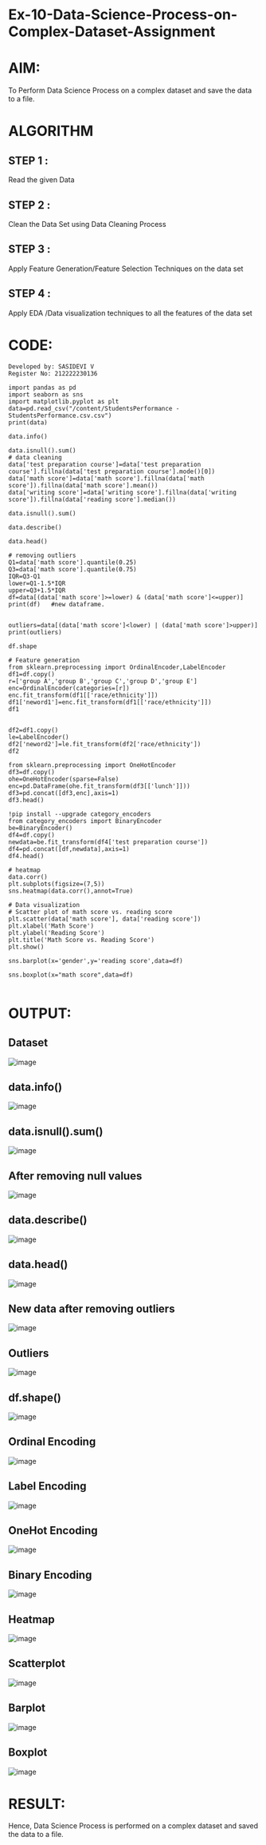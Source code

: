 # Ex-10-Data-Science-Process-on-Complex-Dataset-Assignment
# AIM:
To Perform Data Science Process on a complex dataset and save the data to a file.

# ALGORITHM 
## STEP 1 :
Read the given Data 
## STEP 2 :
Clean the Data Set using Data Cleaning Process
## STEP 3 :
Apply Feature Generation/Feature Selection Techniques on the data set 
## STEP 4 :
Apply EDA /Data visualization techniques to all the features of the data set

# CODE:
```
Developed by: SASIDEVI V
Register No: 212222230136
```
```
import pandas as pd
import seaborn as sns
import matplotlib.pyplot as plt
data=pd.read_csv("/content/StudentsPerformance - StudentsPerformance.csv.csv")
print(data)

data.info()

data.isnull().sum()
# data cleaning
data['test preparation course']=data['test preparation course'].fillna(data['test preparation course'].mode()[0])
data['math score']=data['math score'].fillna(data['math score']).fillna(data['math score'].mean())
data['writing score']=data['writing score'].fillna(data['writing score']).fillna(data['reading score'].median())

data.isnull().sum()

data.describe()

data.head()

# removing outliers
Q1=data['math score'].quantile(0.25)
Q3=data['math score'].quantile(0.75)
IQR=Q3-Q1
lower=Q1-1.5*IQR
upper=Q3+1.5*IQR
df=data[(data['math score']>=lower) & (data['math score']<=upper)] 
print(df)   #new dataframe.


outliers=data[(data['math score']<lower) | (data['math score']>upper)] 
print(outliers)

df.shape

# Feature generation
from sklearn.preprocessing import OrdinalEncoder,LabelEncoder
df1=df.copy()
r=['group A','group B','group C','group D','group E']
enc=OrdinalEncoder(categories=[r])
enc.fit_transform(df1[['race/ethnicity']])
df1['neword1']=enc.fit_transform(df1[['race/ethnicity']])
df1 


df2=df1.copy()
le=LabelEncoder()
df2['neword2']=le.fit_transform(df2['race/ethnicity'])
df2

from sklearn.preprocessing import OneHotEncoder
df3=df.copy()
ohe=OneHotEncoder(sparse=False)
enc=pd.DataFrame(ohe.fit_transform(df3[['lunch']]))
df3=pd.concat([df3,enc],axis=1)
df3.head()

!pip install --upgrade category_encoders
from category_encoders import BinaryEncoder
be=BinaryEncoder()
df4=df.copy()
newdata=be.fit_transform(df4['test preparation course'])
df4=pd.concat([df,newdata],axis=1)
df4.head()

# heatmap
data.corr()
plt.subplots(figsize=(7,5))
sns.heatmap(data.corr(),annot=True)

# Data visualization
# Scatter plot of math score vs. reading score
plt.scatter(data['math score'], data['reading score'])
plt.xlabel('Math Score')
plt.ylabel('Reading Score')
plt.title('Math Score vs. Reading Score')
plt.show()

sns.barplot(x='gender',y='reading score',data=df)

sns.boxplot(x="math score",data=df)


```


# OUTPUT:
## Dataset
![image](https://github.com/SASIDEVIvenaram/Ex-10-Data-Science-Process-on-Complex-Dataset-Assignment/assets/118707332/c600b2d5-06ba-4d5a-b6d1-d8614af3b58e)
## data.info()
![image](https://github.com/SASIDEVIvenaram/Ex-10-Data-Science-Process-on-Complex-Dataset-Assignment/assets/118707332/0bb8c631-cb0b-41d3-b2ee-8ccd6a9ea3cf)
## data.isnull().sum()
![image](https://github.com/SASIDEVIvenaram/Ex-10-Data-Science-Process-on-Complex-Dataset-Assignment/assets/118707332/f1dbac0d-b825-4bb6-80ca-759e7f872bd5)
## After removing null values
![image](https://github.com/SASIDEVIvenaram/Ex-10-Data-Science-Process-on-Complex-Dataset-Assignment/assets/118707332/3ae0123d-b293-4e7a-9df5-5fc29d935b6a)
## data.describe()
![image](https://github.com/SASIDEVIvenaram/Ex-10-Data-Science-Process-on-Complex-Dataset-Assignment/assets/118707332/7ce49354-dce5-494e-955f-7c6229fe9db8)
## data.head()
![image](https://github.com/SASIDEVIvenaram/Ex-10-Data-Science-Process-on-Complex-Dataset-Assignment/assets/118707332/84c51aa2-bf96-4824-b7f6-0630a21ac1ba)
## New data after removing outliers
![image](https://github.com/SASIDEVIvenaram/Ex-10-Data-Science-Process-on-Complex-Dataset-Assignment/assets/118707332/73995a11-09dc-4f4e-b0cf-760d5dd4db6e)

## Outliers
![image](https://github.com/SASIDEVIvenaram/Ex-10-Data-Science-Process-on-Complex-Dataset-Assignment/assets/118707332/508f49a9-ea3a-4c8f-88d1-af852bf2c664)
## df.shape()
![image](https://github.com/SASIDEVIvenaram/Ex-10-Data-Science-Process-on-Complex-Dataset-Assignment/assets/118707332/9376f475-1a0e-4f01-8aa0-97d6e23c1f69)
## Ordinal Encoding
![image](https://github.com/SASIDEVIvenaram/Ex-10-Data-Science-Process-on-Complex-Dataset-Assignment/assets/118707332/dd6e35a2-fe49-4431-b422-acb95cef21ba)
## Label Encoding
![image](https://github.com/SASIDEVIvenaram/Ex-10-Data-Science-Process-on-Complex-Dataset-Assignment/assets/118707332/57f5dc14-38a1-4b90-ac22-e9bbe56318c3)
## OneHot Encoding
![image](https://github.com/SASIDEVIvenaram/Ex-10-Data-Science-Process-on-Complex-Dataset-Assignment/assets/118707332/edb0bfc1-25b7-44aa-8675-529f8468da1b)
## Binary Encoding
![image](https://github.com/SASIDEVIvenaram/Ex-10-Data-Science-Process-on-Complex-Dataset-Assignment/assets/118707332/29dcae8b-bbf2-4b04-9505-2a604a2c6a36)
## Heatmap
![image](https://github.com/SASIDEVIvenaram/Ex-10-Data-Science-Process-on-Complex-Dataset-Assignment/assets/118707332/1a60c0a0-d334-48f8-8e00-03ee2a9971f5)
## Scatterplot
![image](https://github.com/SASIDEVIvenaram/Ex-10-Data-Science-Process-on-Complex-Dataset-Assignment/assets/118707332/e61dde68-6a99-405e-b9df-81d946b1b14f)
## Barplot
![image](https://github.com/SASIDEVIvenaram/Ex-10-Data-Science-Process-on-Complex-Dataset-Assignment/assets/118707332/423a4445-74c7-4806-9144-c18d0d00af7c)
## Boxplot
![image](https://github.com/SASIDEVIvenaram/Ex-10-Data-Science-Process-on-Complex-Dataset-Assignment/assets/118707332/0c7a26a0-5899-4187-83a8-0d588f757321)

# RESULT:
Hence, Data Science Process is performed on a complex dataset and saved the data to a file.
